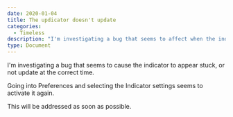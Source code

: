 ```yaml
---
date: 2020-01-04
title: The updicator doesn't update
categories:
  - Timeless 
description: "I'm investigating a bug that seems to affect when the indicator is updated."
type: Document
---
```


I'm investigating a bug that seems to cause the indicator to appear stuck, or not update at the correct time.

Going into Preferences and selecting the Indicator settings seems to activate it again.

This will be addressed as soon as possible.
